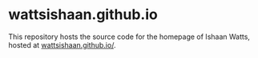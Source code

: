 # wattsishaan.github.io

This repository hosts the source code for the homepage of Ishaan Watts, hosted at [wattsishaan.github.io/](https://wattsishaan.github.io/).
